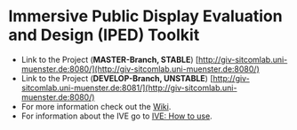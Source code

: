 Immersive Public Display Evaluation and Design (IPED) Toolkit
=============================================================

* Link to the Project (**MASTER-Branch, STABLE**) [http://giv-sitcomlab.uni-muenster.de:8080/](http://giv-sitcomlab.uni-muenster.de:8080/)
* Link to the Project (**DEVELOP-Branch, UNSTABLE**) [http://giv-sitcomlab.uni-muenster.de:8081/](http://giv-sitcomlab.uni-muenster.de:8080/)
* For more information check out the [Wiki](https://github.com/TobiTobsen92/IPED-Development/wiki/home).
* For information about the IVE go to [IVE: How to use](https://github.com/TobiTobsen92/IPED-Development/wiki/(V2.0)-IVE:-How-to-use).
